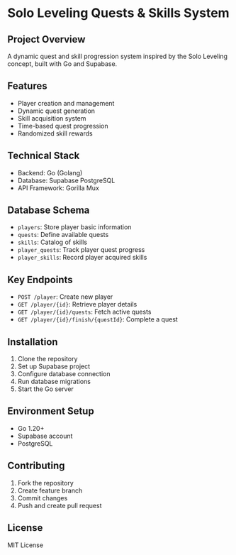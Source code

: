 # Solo Leveling Quests & Skills System

## Project Overview
A dynamic quest and skill progression system inspired by the Solo Leveling concept, built with Go and Supabase.

## Features
- Player creation and management
- Dynamic quest generation
- Skill acquisition system
- Time-based quest progression
- Randomized skill rewards

## Technical Stack
- Backend: Go (Golang)
- Database: Supabase PostgreSQL
- API Framework: Gorilla Mux

## Database Schema
- `players`: Store player basic information
- `quests`: Define available quests
- `skills`: Catalog of skills
- `player_quests`: Track player quest progress
- `player_skills`: Record player acquired skills

## Key Endpoints
- `POST /player`: Create new player
- `GET /player/{id}`: Retrieve player details
- `GET /player/{id}/quests`: Fetch active quests
- `GET /player/{id}/finish/{questId}`: Complete a quest

## Installation
1. Clone the repository
2. Set up Supabase project
3. Configure database connection
4. Run database migrations
5. Start the Go server

## Environment Setup
- Go 1.20+
- Supabase account
- PostgreSQL

## Contributing
1. Fork the repository
2. Create feature branch
3. Commit changes
4. Push and create pull request

## License
MIT License
